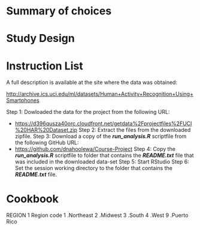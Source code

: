 # Summary of choices
# Study Design
# Instruction List
A full description is available at the site where the data was obtained: 

http://archive.ics.uci.edu/ml/datasets/Human+Activity+Recognition+Using+Smartphones 

Step 1:  Dowloaded the data for the project from the following URL: 
* https://d396qusza40orc.cloudfront.net/getdata%2Fprojectfiles%2FUCI%20HAR%20Dataset.zip 
Step 2: Extract the files from the downloaded zipfile.
Step 3: Download a copy of the ***run_analysis.R*** scriptfile from the following GitHub URL:
* https://github.com/dnahoolewa/Course-Project
Step 4: Copy the ***run_analysis.R*** scriptfile to folder that contains the ***README.txt*** file that was included in the downloaded data-set
Step 5: Start RStudio
Step 6: Set the session working directory to the folder that contains the ***README.txt*** file.

# Cookbook
REGION 1 
Region code
1 .Northeast
2 .Midwest
3 .South
4 .West
9 .Puerto Rico

